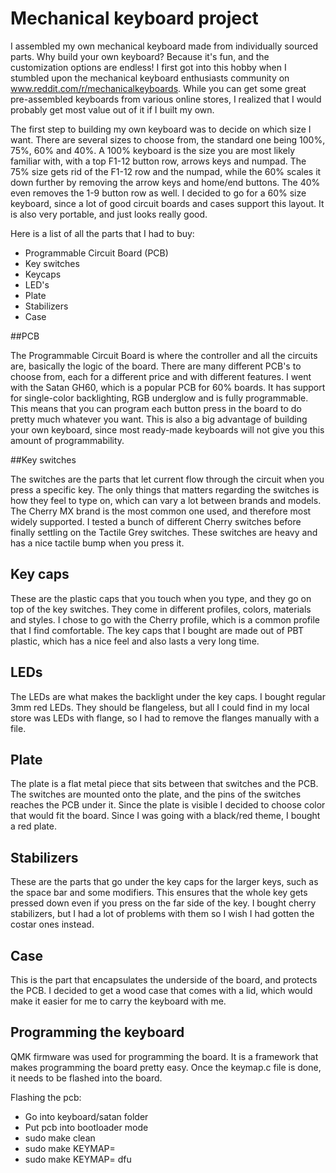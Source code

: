 # Mechanical keyboard project

I assembled my own mechanical keyboard made from individually sourced parts. Why build your own keyboard? Because it's fun, and the customization options are endless! I first got into this hobby when I stumbled upon the mechanical keyboard enthusiasts community on www.reddit.com/r/mechanicalkeyboards. While you can get some great pre-assembled keyboards from various online stores, I realized that I would probably get most value out of it if I built my own. 

The first step to building my own keyboard was to decide on which size I want. There are several sizes to choose from, the standard one being 100%, 75%, 60% and 40%. A 100% keyboard is the size you are most likely familiar with, with a top F1-12 button row, arrows keys and numpad. The 75% size gets rid of the F1-12 row and the numpad, while the 60% scales it down further by removing the arrow keys and home/end buttons. The 40% even removes the 1-9 button row as well. I decided to go for a 60% size keyboard, since a lot of good circuit boards and cases support this layout. It is also very portable, and just looks really good.

Here is a list of all the parts that I had to buy:

- Programmable Circuit Board (PCB)
- Key switches
- Keycaps
- LED's
- Plate
- Stabilizers
- Case 

##PCB

The Programmable Circuit Board is where the controller and all the circuits are, basically the logic of the board. There are many different PCB's to choose from, each for a different price and with different features. I went with the Satan GH60, which is a popular PCB for 60% boards. It has support for single-color backlighting, RGB underglow and is fully programmable. This means that you can program each button press in the board to do pretty much whatever you want. This is also a big advantage of building your own keyboard, since most ready-made keyboards will not give you this amount of programmability. 

##Key switches

The switches are the parts that let current flow through the circuit when you press a specific key. The only things that matters regarding the switches is how they feel to type on, which can vary a lot between brands and models. The Cherry MX brand is the most common one used, and therefore most widely supported. I tested a bunch of different Cherry switches before finally settling on the Tactile Grey switches. These switches are heavy and has a nice tactile bump when you press it.

## Key caps

These are the plastic caps that you touch when you type, and they go on top of the key switches. They come in different profiles, colors, materials and styles. I chose to go with the Cherry profile, which is a common profile that I find comfortable. The key caps that I bought are made out of PBT plastic, which has a nice feel and also lasts a very long time. 

## LEDs

The LEDs are what makes the backlight under the key caps. I bought regular 3mm red LEDs. They should be flangeless, but all I could find in my local store was LEDs with flange, so I had to remove the flanges manually with a file.

## Plate

The plate is a flat metal piece that sits between that switches and the PCB. The switches are mounted onto the plate, and the pins of the switches reaches the PCB under it. Since the plate is visible I decided to choose color that would fit the board. Since I was going with a black/red theme, I bought a red plate.

## Stabilizers

These are the parts that go under the key caps for the larger keys, such as the space bar and some modifiers. This ensures that the whole key gets pressed down even if you press on the far side of the key. I bought cherry stabilizers, but I had a lot of problems with them so I wish I had gotten the costar ones instead. 

## Case

This is the part that encapsulates the underside of the board, and protects the PCB. I decided to get a wood case that comes with a lid, which would make it easier for me to carry the keyboard with me. 

## Programming the keyboard

QMK firmware was used for programming the board. It is a framework that makes programming the board pretty easy. Once the keymap.c file is done, it needs to be flashed into the board.

Flashing the pcb:
- Go into keyboard/satan folder
- Put pcb into bootloader mode
- sudo make clean
- sudo make KEYMAP=<keymap>
- sudo make KEYMAP=<keymap> dfu



